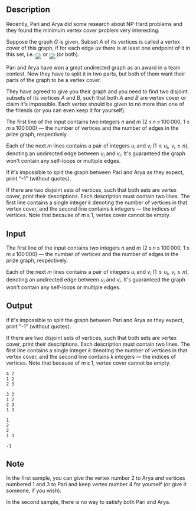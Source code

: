 ## Description

<div><p>Recently, Pari and Arya did some research about NP-Hard problems and they found the <span class="tex-font-style-underline">minimum vertex cover</span> problem very interesting.</p><p>Suppose the graph <span class="tex-span"><i>G</i></span> is given. Subset <span class="tex-span"><i>A</i></span> of its vertices is called a <span class="tex-font-style-underline">vertex cover</span> of this graph, if for each edge <span class="tex-span"><i>uv</i></span> there is at least one endpoint of it in this set, i.e. <img align="middle" class="tex-formula" src="file://f2DlRNjy.png" style="max-width: 100.0%;max-height: 100.0%;"> or <img align="middle" class="tex-formula" src="file://I3r9268C.png" style="max-width: 100.0%;max-height: 100.0%;"> (or both).</p><p>Pari and Arya have won a great undirected graph as an award in a team contest. Now they have to split it in two parts, but both of them want their parts of the graph to be a vertex cover.</p><p>They have agreed to give you their graph and you need to find two <span class="tex-font-style-bf">disjoint</span> subsets of its vertices <span class="tex-span"><i>A</i></span> and <span class="tex-span"><i>B</i></span>, such that both <span class="tex-span"><i>A</i></span> and <span class="tex-span"><i>B</i></span> are vertex cover or claim it's impossible. Each vertex should be given to no more than one of the friends (or you can even keep it for yourself).</p></div><div class="input-specification"><p>The first line of the input contains two integers <span class="tex-span"><i>n</i></span> and <span class="tex-span"><i>m</i></span> (<span class="tex-span">2 ≤ <i>n</i> ≤ 100 000</span>, <span class="tex-span">1 ≤ <i>m</i> ≤ 100 000</span>)&nbsp;— the number of vertices and the number of edges in the prize graph, respectively.</p><p>Each of the next <span class="tex-span"><i>m</i></span> lines contains a pair of integers <span class="tex-span"><i>u</i><sub class="lower-index"><i>i</i></sub></span> and <span class="tex-span"><i>v</i><sub class="lower-index"><i>i</i></sub></span> (<span class="tex-span">1  ≤  <i>u</i><sub class="lower-index"><i>i</i></sub>,  <i>v</i><sub class="lower-index"><i>i</i></sub>  ≤  <i>n</i></span>), denoting an undirected edge between <span class="tex-span"><i>u</i><sub class="lower-index"><i>i</i></sub></span> and <span class="tex-span"><i>v</i><sub class="lower-index"><i>i</i></sub></span>. It's guaranteed the graph won't contain any self-loops or multiple edges.</p></div><div class="output-specification"><p>If it's impossible to split the graph between Pari and Arya as they expect, print "<span class="tex-font-style-tt">-1</span>" (without quotes).</p><p>If there are two disjoint sets of vertices, such that both sets are vertex cover, print their descriptions. Each description must contain two lines. The first line contains a single integer <span class="tex-span"><i>k</i></span> denoting the number of vertices in that vertex cover, and the second line contains <span class="tex-span"><i>k</i></span> integers&nbsp;— the indices of vertices. Note that because of <span class="tex-span"><i>m</i> ≥ 1</span>, vertex cover cannot be empty.</p></div>

## Input

<p>The first line of the input contains two integers <span class="tex-span"><i>n</i></span> and <span class="tex-span"><i>m</i></span> (<span class="tex-span">2 ≤ <i>n</i> ≤ 100 000</span>, <span class="tex-span">1 ≤ <i>m</i> ≤ 100 000</span>)&nbsp;— the number of vertices and the number of edges in the prize graph, respectively.</p><p>Each of the next <span class="tex-span"><i>m</i></span> lines contains a pair of integers <span class="tex-span"><i>u</i><sub class="lower-index"><i>i</i></sub></span> and <span class="tex-span"><i>v</i><sub class="lower-index"><i>i</i></sub></span> (<span class="tex-span">1  ≤  <i>u</i><sub class="lower-index"><i>i</i></sub>,  <i>v</i><sub class="lower-index"><i>i</i></sub>  ≤  <i>n</i></span>), denoting an undirected edge between <span class="tex-span"><i>u</i><sub class="lower-index"><i>i</i></sub></span> and <span class="tex-span"><i>v</i><sub class="lower-index"><i>i</i></sub></span>. It's guaranteed the graph won't contain any self-loops or multiple edges.</p>

## Output

<p>If it's impossible to split the graph between Pari and Arya as they expect, print "<span class="tex-font-style-tt">-1</span>" (without quotes).</p><p>If there are two disjoint sets of vertices, such that both sets are vertex cover, print their descriptions. Each description must contain two lines. The first line contains a single integer <span class="tex-span"><i>k</i></span> denoting the number of vertices in that vertex cover, and the second line contains <span class="tex-span"><i>k</i></span> integers&nbsp;— the indices of vertices. Note that because of <span class="tex-span"><i>m</i> ≥ 1</span>, vertex cover cannot be empty.</p>





```input1
4 2
1 2
2 3

```




```input2
3 3
1 2
2 3
1 3

```




```output1
1
2 
2
1 3 

```




```output2
-1

```



## Note

<p>In the first sample, you can give the vertex number <span class="tex-span">2</span> to Arya and vertices numbered <span class="tex-span">1</span> and <span class="tex-span">3</span> to Pari and keep vertex number <span class="tex-span">4</span> for yourself (or give it someone, if you wish).</p><p>In the second sample, there is no way to satisfy both Pari and Arya.</p>
